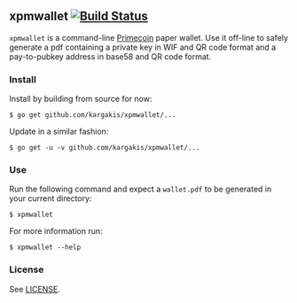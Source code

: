 ## xpmwallet [![Build Status](https://travis-ci.org/kargakis/xpmwallet.svg?branch=master)](https://travis-ci.org/kargakis/xpmwallet)
```xpmwallet``` is a command-line [Primecoin](http://primecoin.io/) paper wallet. Use it off-line to safely generate a pdf containing a private key in WIF and QR code format and a pay-to-pubkey address in base58 and QR code format.

### Install
Install by building from source for now:

	$ go get github.com/kargakis/xpmwallet/...

Update in a similar fashion:

	$ go get -u -v github.com/kargakis/xpmwallet/...

### Use
Run the following command and expect a ```wallet.pdf``` to be generated in your current directory:
	
	$ xpmwallet

For more information run:

	$ xpmwallet --help

### License
See [LICENSE](https://github.com/kargakis/prime/blob/master/LICENSE).
